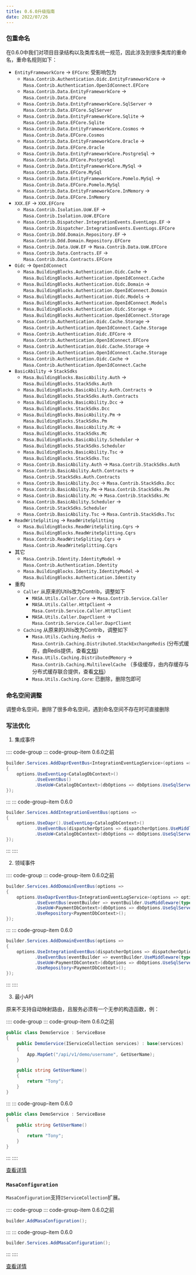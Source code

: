 ```yaml
---
title: 0.6.0升级指南
date: 2022/07/26
---
```


### 包重命名

在0.6.0中我们对项目目录结构以及类库名统一规范，因此涉及到很多类库的重命名，重命名规则如下：

* `EntityFrameworkCore` -> `EFCore`: 受影响包为
  * `Masa.Contrib.Authentication.Oidc.EntityFrameworkCore` → `Masa.Contrib.Authentication.OpenIdConnect.EFCore`
  * `Masa.Contrib.Data.EntityFrameworkCore` → `Masa.Contrib.Data.EFCore`
  * `Masa.Contrib.Data.EntityFrameworkCore.SqlServer` → `Masa.Contrib.Data.EFCore.SqlServer`
  * `Masa.Contrib.Data.EntityFrameworkCore.Sqlite` → `Masa.Contrib.Data.EFCore.Sqlite`
  * `Masa.Contrib.Data.EntityFrameworkCore.Cosmos` → `Masa.Contrib.Data.EFCore.Cosmos`
  * `Masa.Contrib.Data.EntityFrameworkCore.Oracle` → `Masa.Contrib.Data.EFCore.Oracle`
  * `Masa.Contrib.Data.EntityFrameworkCore.PostgreSql` → `Masa.Contrib.Data.EFCore.PostgreSql`
  * `Masa.Contrib.Data.EntityFrameworkCore.MySql` → `Masa.Contrib.Data.EFCore.MySql`
  * `Masa.Contrib.Data.EntityFrameworkCore.Pomelo.MySql` → `Masa.Contrib.Data.EFCore.Pomelo.MySql`
  * `Masa.Contrib.Data.EntityFrameworkCore.InMemory` → `Masa.Contrib.Data.EFCore.InMemory`
* `XXX.EF` -> `XXX.EFCore`
  * `Masa.Contrib.Isolation.UoW.EF` → `Masa.Contrib.Isolation.UoW.EFCore`
  * `Masa.Contrib.Dispatcher.IntegrationEvents.EventLogs.EF` → `Masa.Contrib.Dispatcher.IntegrationEvents.EventLogs.EFCore`
  * `Masa.Contrib.Ddd.Domain.Repository.EF` → `Masa.Contrib.Ddd.Domain.Repository.EFCore`
  * `Masa.Contrib.Data.UoW.EF` → `Masa.Contrib.Data.UoW.EFCore`
  * `Masa.Contrib.Data.Contracts.EF` → `Masa.Contrib.Data.Contracts.EFCore`
* `Oidc` -> `OpenIdConnect`
  * `Masa.BuildingBlocks.Authentication.Oidc.Cache` → `Masa.BuildingBlocks.Authentication.OpenIdConnect.Cache`
  * `Masa.BuildingBlocks.Authentication.Oidc.Domain` → `Masa.BuildingBlocks.Authentication.OpenIdConnect.Domain`
  * `Masa.BuildingBlocks.Authentication.Oidc.Models` → `Masa.BuildingBlocks.Authentication.OpenIdConnect.Models`
  * `Masa.BuildingBlocks.Authentication.Oidc.Storage` → `Masa.BuildingBlocks.Authentication.OpenIdConnect.Storage`
  * `Masa.Contrib.Authentication.Oidc.Cache.Storage` → `Masa.Contrib.Authentication.OpenIdConnect.Cache.Storage`
  * `Masa.Contrib.Authentication.Oidc.EFCore` → `Masa.Contrib.Authentication.OpenIdConnect.EFCore`
  * `Masa.Contrib.Authentication.Oidc.Cache.Storage` → `Masa.Contrib.Authentication.OpenIdConnect.Cache.Storage`
  * `Masa.Contrib.Authentication.Oidc.Cache` → `Masa.Contrib.Authentication.OpenIdConnect.Cache`
* `BasicAbility` -> `StackSdks`
  * `Masa.BuildingBlocks.BasicAbility.Auth` → `Masa.BuildingBlocks.StackSdks.Auth`
  * `Masa.BuildingBlocks.BasicAbility.Auth.Contracts` → `Masa.BuildingBlocks.StackSdks.Auth.Contracts`
  * `Masa.BuildingBlocks.BasicAbility.Dcc` → `Masa.BuildingBlocks.StackSdks.Dcc`
  * `Masa.BuildingBlocks.BasicAbility.Pm` → `Masa.BuildingBlocks.StackSdks.Pm`
  * `Masa.BuildingBlocks.BasicAbility.Mc` → `Masa.BuildingBlocks.StackSdks.Mc`
  * `Masa.BuildingBlocks.BasicAbility.Scheduler` → `Masa.BuildingBlocks.StackSdks.Scheduler`
  * `Masa.BuildingBlocks.BasicAbility.Tsc` → `Masa.BuildingBlocks.StackSdks.Tsc`
  * `Masa.Contrib.BasicAbility.Auth` → `Masa.Contrib.StackSdks.Auth`
  * `Masa.Contrib.BasicAbility.Auth.Contracts` → `Masa.Contrib.StackSdks.Auth.Contracts`
  * `Masa.Contrib.BasicAbility.Dcc` → `Masa.Contrib.StackSdks.Dcc`
  * `Masa.Contrib.BasicAbility.Pm` → `Masa.Contrib.StackSdks.Pm`
  * `Masa.Contrib.BasicAbility.Mc` → `Masa.Contrib.StackSdks.Mc`
  * `Masa.Contrib.BasicAbility.Scheduler` → `Masa.Contrib.StackSdks.Scheduler`
  * `Masa.Contrib.BasicAbility.Tsc` → `Masa.Contrib.StackSdks.Tsc`
* `ReadWriteSpliting` -> `ReadWriteSplitting`
  * `Masa.BuildingBlocks.ReadWriteSpliting.Cqrs` -> `Masa.BuildingBlocks.ReadWriteSplitting.Cqrs`
  * `Masa.Contrib.ReadWriteSpliting.Cqrs` -> `Masa.Contrib.ReadWriteSplitting.Cqrs`
* 其它
  * `Masa.Contrib.Identity.IdentityModel` → `Masa.Contrib.Authentication.Identity`
  * `Masa.BuildingBlocks.Identity.IdentityModel` → `Masa.BuildingBlocks.Authentication.Identity`
* 重构
  * `Caller` 从原来的Utils改为Contrib，调整如下
    * `MASA.Utils.Caller.Core` -> `Masa.Contrib.Service.Caller`
    * `MASA.Utils.Caller.HttpClient` -> `Masa.Contrib.Service.Caller.HttpClient`
    * `MASA.Utils.Caller.DaprClient` -> `Masa.Contrib.Service.Caller.DaprClient`
  * `Caching` 从原来的Utils改为Contrib，调整如下
    * `Masa.Utils.Caching.Redis` -> `Masa.Contrib.Caching.Distributed.StackExchangeRedis` (分布式缓存，由Redis提供，查看[文档](https://github.com/masastack/MASA.Framework/blob/main/src/Contrib/Caching/Distributed/Masa.Contrib.Caching.Distributed.StackExchangeRedis/README.zh-CN.md))
    * `Masa.Utils.Caching.DistributedMemory` -> `Masa.Contrib.Caching.MultilevelCache` （多级缓存，由内存缓存与分布式缓存联合提供，查看[文档](https://github.com/masastack/MASA.Framework/blob/main/src/Contrib/Caching/Masa.Contrib.Caching.MultilevelCache/README.zh-CN.md)）
    * `Masa.Utils.Caching.Core`: 已删除，删除包即可

### 命名空间调整

调整命名空间，删除了很多命名空间，遇到命名空间不存在时可直接删除

### 写法优化

1. 集成事件

:::: code-group
::: code-group-item 0.6.0之前
``` C#
builder.Services.AddDaprEventBus<IntegrationEventLogService>(options =>
{
    options.UseEventLog<CatalogDbContext>()
           .UseEventBus()
           .UseUoW<CatalogDbContext>(dbOptions => dbOptions.UseSqlServer());
});
```
:::
::: code-group-item 0.6.0
``` C#
builder.Services.AddIntegrationEventBus(options =>
{
    options.UseDapr().UseEventLog<CatalogDbContext>()
           .UseEventBus(dispatcherOptions => dispatcherOptions.UseMiddleware(typeof(ValidatorMiddleware<>)))
           .UseUoW<CatalogDbContext>(dbOptions => dbOptions.UseSqlServer());
});
```
:::
::::

2. 领域事件

:::: code-group
::: code-group-item 0.6.0之前
``` C#
builder.Services.AddDomainEventBus(options =>
{
    options.UseDaprEventBus<IntegrationEventLogService>(options => options.UseEventLog<PaymentDbContext>())
           .UseEventBus(eventBuilder => eventBuilder.UseMiddleware(typeof(ValidatorMiddleware<>)))
           .UseUoW<PaymentDbContext>(dbOptions => dbOptions.UseSqlServer())
           .UseRepository<PaymentDbContext>();
});
```
:::
::: code-group-item 0.6.0
``` C#
builder.Services.AddDomainEventBus(options =>
{
    options.UseIntegrationEventBus(dispatcherOptions => dispatcherOptions.UseDapr().UseEventLog<PaymentDbContext>())
           .UseEventBus(eventBuilder => eventBuilder.UseMiddleware(typeof(ValidatorMiddleware<>)))
           .UseUoW<PaymentDbContext>(dbOptions => dbOptions.UseSqlServer())
           .UseRepository<PaymentDbContext>();
});
```
:::
::::

3. 最小API

原来不支持自动映射路由，且服务必须有一个无参的构造函数，例：

:::: code-group
::: code-group-item 0.6.0之前
``` C#
public class DemoService : ServiceBase
{
    public DemoService(IServiceCollection services) : base(services)
    {
        App.MapGet("/api/v1/demo/username", GetUserName);
    }

    public string GetUserName()
    {
        return "Tony";
    }
}
```
:::
::: code-group-item 0.6.0
``` C#
public class DemoService : ServiceBase
{
    public string GetUserName()
    {
        return "Tony";
    }
}
```
:::
::::



[查看详情](https://docs.masastack.com/framework/contribs/service/minimal.html)

### `MasaConfiguration`

`MasaConfiguration`支持`IServiceCollection`扩展。

:::: code-group
::: code-group-item 0.6.0之前
``` C#
builder.AddMasaConfiguration();
```
:::
::: code-group-item 0.6.0
``` C#
builder.Services.AddMasaConfiguration();
```
:::
::::

[查看详情](https://github.com/masastack/MASA.Framework/blob/main/src/Contrib/Configuration/Masa.Contrib.Configuration/README.zh-CN.md)